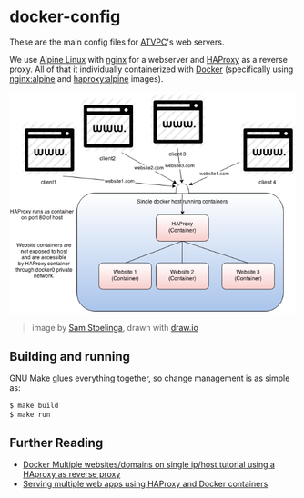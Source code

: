 # docker-config

These are the main config files for [ATVPC](http://atvpc.com)'s web servers.

We use [Alpine Linux](https://alpinelinux.org/) with [nginx](https://nginx.org/) for a webserver and [HAProxy](http://www.haproxy.org/) as a reverse proxy. All of that it individually containerized with [Docker](https://www.docker.com/) (specifically using [nginx:alpine](https://github.com/nginxinc/docker-nginx/blob/f603bb3632ea6df0bc9da2179c18eb322c286298/mainline/alpine/Dockerfile) and [haproxy:alpine](https://github.com/docker-library/haproxy/blob/7837715e428efe0943053aae0130c709d017fd81/1.8/alpine/Dockerfile) images). 

![Diagram](.readme-assets/diagram.png)
> image by [Sam Stoelinga](http://samos-it.com/posts/docker-multi-website-single-ip-host-haproxy.html), drawn with [draw.io](http://draw.io/)

## Building and running
GNU Make glues everything together, so change management is as simple as:

```console
$ make build
$ make run
```

## Further Reading

* [Docker Multiple websites/domains on single ip/host tutorial using a HAproxy as reverse proxy](http://samos-it.com/posts/docker-multi-website-single-ip-host-haproxy.html)
* [Serving multiple web apps using HAProxy and Docker containers](https://webthoughts.koderhut.eu/serving-multiple-web-apps-using-haproxy-and-docker-containers-c2ca5e52a748)
